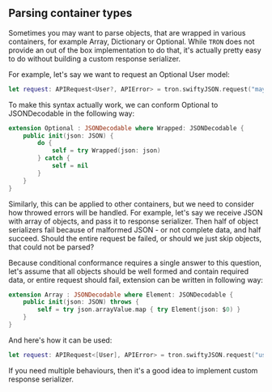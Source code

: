 ## Parsing container types

Sometimes you may want to parse objects, that are wrapped in various containers, for example Array, Dictionary or Optional. While `TRON` does not provide an out of the box implementation to do that, it's actually pretty easy to do without building a custom response serializer. 

For example, let's say we want to request an Optional User model:

```swift
let request: APIRequest<User?, APIError> = tron.swiftyJSON.request("maybe_user")
```

To make this syntax actually work, we can conform Optional to JSONDecodable in the following way:

```swift
extension Optional : JSONDecodable where Wrapped: JSONDecodable {
    public init(json: JSON) {
        do {
            self = try Wrapped(json: json)
        } catch {
            self = nil
        }
    }
}
```

Similarly, this can be applied to other containers, but we need to consider how throwed errors will be handled. For example, let's say we receive JSON with array of objects, and pass it to response serializer. Then half of object serializers fail because of malformed JSON - or not complete data, and half succeed. Should the entire request be failed, or should we just skip objects, that could not be parsed? 

Because conditional conformance requires a single answer to this question, let's assume that all objects should be well formed and contain required data, or entire request should fail, extension can be written in following way:

```swift
extension Array : JSONDecodable where Element: JSONDecodable {
    public init(json: JSON) throws {
        self = try json.arrayValue.map { try Element(json: $0) }
    }
}
```

And here's how it can be used:

```swift
let request: APIRequest<[User], APIError> = tron.swiftyJSON.request("users")
```

If you need multiple behaviours, then it's a good idea to implement custom response serializer.
